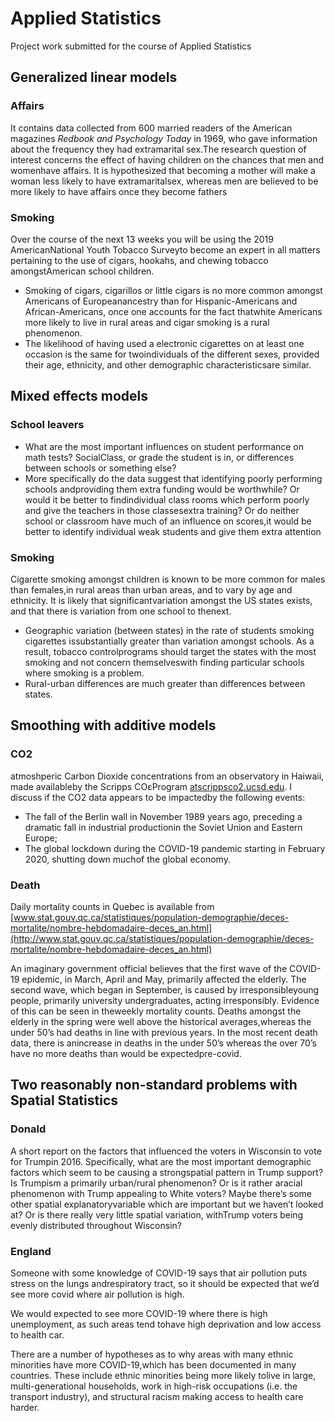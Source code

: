 # Applied Statistics
Project work submitted for the course of Applied Statistics

## Generalized linear models
### Affairs
It contains data collected from 600 married readers of the American magazines *Redbook and Psychology Today* in 1969, who gave information about the frequency they had extramarital sex.The research question of interest concerns the effect of having children on the chances that men and womenhave affairs. It is hypothesized that becoming a mother will make a woman less likely to have extramaritalsex, whereas men are believed to be more likely to have affairs once they become fathers

### Smoking 
Over the course of the next 13 weeks you will be using the 2019 AmericanNational Youth Tobacco Surveyto become an expert in all matters pertaining to the use of cigars, hookahs, and chewing tobacco amongstAmerican school children.

* Smoking of cigars, cigarillos or little cigars is no more common amongst Americans of Europeanancestry than for Hispanic-Americans and African-Americans, once one accounts for the fact thatwhite Americans more likely to live in rural areas and cigar smoking is a rural phenomenon.
* The likelihood of having used a electronic cigarettes on at least one occasion is the same for twoindividuals of the different sexes, provided their age, ethnicity, and other demographic characteristicsare similar.

## Mixed effects models
### School leavers
* What are the most important influences on student performance on math tests? SocialClass, or grade the student is in, or differences between schools or something else?
* More specifically do the data suggest that identifying poorly performing schools andproviding them extra funding would be worthwhile?  Or would it be better to findindividual class rooms which perform poorly and give the teachers in those classesextra training? Or do neither school or classroom have much of an influence on scores,it would be better to identify individual weak students and give them extra attention

### Smoking
Cigarette smoking amongst children is known to be more common for males than females,in rural areas than urban areas, and to vary by age and ethnicity. It is likely that significantvariation amongst the US states exists, and that there is variation from one school to thenext.

* Geographic variation (between states) in the rate of students smoking cigarettes issubstantially greater than variation amongst schools.  As a result, tobacco controlprograms should target the states with the most smoking and not concern themselveswith finding particular schools where smoking is a problem.
* Rural-urban differences are much greater than differences between states.

##  Smoothing with  additive models
### CO2
atmoshperic Carbon Dioxide concentrations from an observatory in Haiwaii, made availableby the Scripps COεProgram [atscrippsco2.ucsd.edu](http://atscrippsco2.ucsd.edu). I discuss if the CO2 data appears to be impactedby the following events:

* The fall of the Berlin wall in November 1989 years ago, preceding a dramatic fall in industrial productionin the Soviet Union and Eastern Europe;
* The global lockdown during the COVID-19 pandemic starting in February 2020, shutting down muchof the global economy.

### Death
Daily mortality counts in Quebec is available from [www.stat.gouv.qc.ca/statistiques/population-demographie/deces-mortalite/nombre-hebdomadaire-deces_an.html](http://www.stat.gouv.qc.ca/statistiques/population-demographie/deces-mortalite/nombre-hebdomadaire-deces_an.html)

An imaginary government official believes that the first wave of the COVID-19 epidemic, in March, April and May, primarily affected the elderly. The second wave, which began in September, is caused by irresponsibleyoung people, primarily university undergraduates, acting irresponsibly. Evidence of this can be seen in theweekly mortality counts. Deaths amongst the elderly in the spring were well above the historical averages,whereas the under 50’s had deaths in line with previous years. In the most recent death data, there is anincrease in deaths in the under 50’s whereas the over 70’s have no more deaths than would be expectedpre-covid.

## Two reasonably non-standard problems with Spatial Statistics
### Donald
A short report on the factors that influenced the voters in Wisconsin to vote for Trumpin 2016. Specifically, what are the most important demographic factors which seem to be causing a strongspatial pattern in Trump support? Is Trumpism a primarily urban/rural phenomenon? Or is it rather aracial phenomenon with Trump appealing to White voters? Maybe there’s some other spatial explanatoryvariable which are important but we haven’t looked at? Or is there really very little spatial variation, withTrump voters being evenly distributed throughout Wisconsin?

### England
Someone with some knowledge of COVID-19 says that air pollution puts stress on the lungs andrespiratory tract, so it should be expected that we’d see more covid where air pollution is high.

We would expected to see more COVID-19 where there is high unemployment, as such areas tend tohave high deprivation and low access to health car. 

There are a number of hypotheses as to why areas with many ethnic minorities have more COVID-19,which has been documented in many countries. These include ethnic minorities being more likely tolive in large, multi-generational households, work in high-risk occupations (i.e. the transport industry), and structural racism making access to health care harder.
